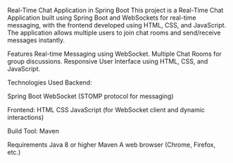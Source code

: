 Real-Time Chat Application in Spring Boot
This project is a Real-Time Chat Application built using Spring Boot and WebSockets for real-time messaging, 
with the frontend developed using HTML, CSS, and JavaScript.
The application allows multiple users to join chat rooms and send/receive messages instantly.

Features
Real-time Messaging using WebSocket.
Multiple Chat Rooms for group discussions.
Responsive User Interface using HTML, CSS, and JavaScript.

Technologies Used
Backend:

Spring Boot
WebSocket (STOMP protocol for messaging)

Frontend:
HTML
CSS
JavaScript (for WebSocket client and dynamic interactions)

Build Tool:
Maven 

Requirements
Java 8 or higher
Maven
A web browser (Chrome, Firefox, etc.)
